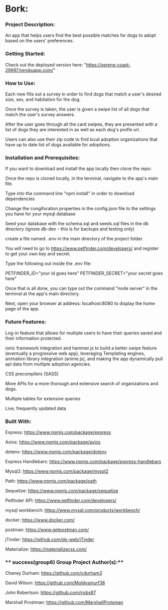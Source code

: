 # **Bork:**

### **Project Description:**

An app that helps users find the best possible matches for dogs to adopt based on the users' preferences. 

### **Getting Started:**

Check out the deployed version here: "https://serene-coast-29997.herokuapp.com/"

### **How to Use:**

Each new fills out a survey in order to find dogs that match a user's desired size, sex, and habitation for the dog.

Once the survey is taken, the user is given a swipe list of all dogs that match the user's survey answers.

After the user goes through all the card swipes, they are presented with a list of dogs they are interested in as well as each dog's profle url.

Users can also use their zip code to find local adoption organizations that have up to date list of dogs available for adoptions.

### **Installation and Prerequisites:**

If you want to download and install the app locally then clone the repo:

Once the repo is cloned locally, in the terminal, navigate to the app's main file.

Type into the command line "npm install" in order to download dependencies

Change the congifuration properties in the config.json file to the settings you have for your mysql database

Seed your database with the schema.sql and seeds.sql files in the db directory (ignore db-dev - this is for backups and testing only)

create a file named: .env in the main directory of the project folder.

You will need to go to https://www.petfinder.com/developers/ and register to get your own key and secret.

Type the following out inside the .env file:

PETFINDER_ID="your id goes here"
PETFINDER_SECRET="your secret goes here"

Once that is all done, you can type out the command "node server" in the terminal at the app's main directory.

Next, open your browser at address: localhost:8080 to display the home page of the app.

### **Future Features:**

Log-in feature that allows for multiple users to have their queries saved and their information protected.

ionic framework integration and hammer.js to build a better swipe feature (eventually a progressive web app), leveraging Templating engines, animation library integration (anime.js), and making the app dynamically pull api data from multiple adoption agencies.  

CSS precompilers (SASS)

More APIs for a more thorough and extensive search of organizations and dogs.

Multiple tables for extensive queries

Live, frequently updated data

### **Built With:**

Express: https://www.npmjs.com/package/express

Axios: https://www.npmjs.com/package/axios

dotenv: https://www.npmjs.com/package/dotenv

Express Handlebars: https://www.npmjs.com/package/express-handlebars

Mysql2: https://www.npmjs.com/package/mysql2

Path: https://www.npmjs.com/package/path

Sequelize: https://www.npmjs.com/package/sequelize

Petfinder API: https://www.petfinder.com/developers/

mysql workbench: https://www.mysql.com/products/workbench/

docker: https://www.docker.com/

postman: https://www.getpostman.com/

jTinder: https://github.com/do-web/jTinder

Materialize: https://materializecss.com/

### ** success(group6) Group Project Author(s):**

Chaney Durham: https://github.com/cdurham3

David Wilson: https://github.com/Moldysmurf38

John Robertson: https://github.com/jrobs87

Marshall Prostman: https://github.com/MarshallProtsman